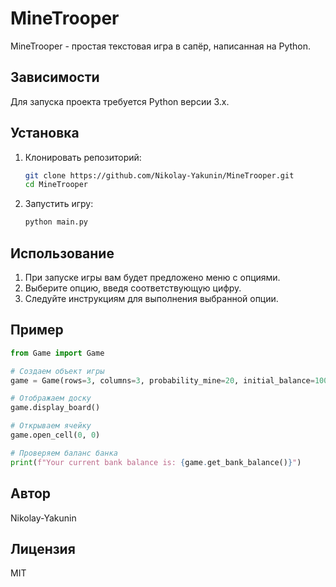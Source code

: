 # MineTrooper

MineTrooper - простая текстовая игра в сапёр, написанная на Python.


## Зависимости

Для запуска проекта требуется Python версии 3.x.

## Установка

1. Клонировать репозиторий:

    ```bash
    git clone https://github.com/Nikolay-Yakunin/MineTrooper.git
    cd MineTrooper
    ```

2. Запустить игру:

    ```bash
    python main.py
    ```

## Использование

1. При запуске игры вам будет предложено меню с опциями.
2. Выберите опцию, введя соответствующую цифру.
3. Следуйте инструкциям для выполнения выбранной опции.

## Пример

```python
from Game import Game

# Создаем объект игры
game = Game(rows=3, columns=3, probability_mine=20, initial_balance=100)

# Отображаем доску
game.display_board()

# Открываем ячейку
game.open_cell(0, 0)

# Проверяем баланс банка
print(f"Your current bank balance is: {game.get_bank_balance()}")
```

## Автор

Nikolay-Yakunin

## Лицензия

MIT
